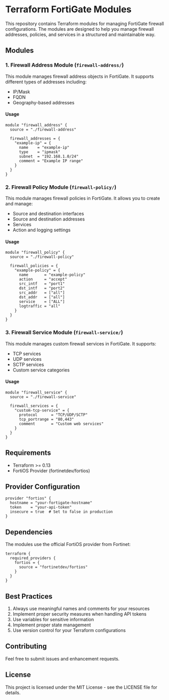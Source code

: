 # Terraform FortiGate Modules

This repository contains Terraform modules for managing FortiGate firewall configurations. The modules are designed to help you manage firewall addresses, policies, and services in a structured and maintainable way.

## Modules

### 1. Firewall Address Module (`firewall-address/`)

This module manages firewall address objects in FortiGate. It supports different types of addresses including:
- IP/Mask
- FQDN
- Geography-based addresses

#### Usage
```hcl
module "firewall_address" {
  source = "./firewall-address"

  firewall_addresses = {
    "example-ip" = {
      name    = "example-ip"
      type    = "ipmask"
      subnet  = "192.168.1.0/24"
      comment = "Example IP range"
    }
  }
}
```

### 2. Firewall Policy Module (`firewall-policy/`)

This module manages firewall policies in FortiGate. It allows you to create and manage:
- Source and destination interfaces
- Source and destination addresses
- Services
- Action and logging settings

#### Usage
```hcl
module "firewall_policy" {
  source = "./firewall-policy"

  firewall_policies = {
    "example-policy" = {
      name       = "example-policy"
      action     = "accept"
      src_intf   = "port1"
      dst_intf   = "port2"
      src_addr   = ["all"]
      dst_addr   = ["all"]
      service    = ["ALL"]
      logtraffic = "all"
    }
  }
}
```

### 3. Firewall Service Module (`firewall-service/`)

This module manages custom firewall services in FortiGate. It supports:
- TCP services
- UDP services
- SCTP services
- Custom service categories

#### Usage
```hcl
module "firewall_service" {
  source = "./firewall-service"

  firewall_services = {
    "custom-tcp-service" = {
      protocol      = "TCP/UDP/SCTP"
      tcp_portrange = "80,443"
      comment       = "Custom web services"
    }
  }
}
```

## Requirements

- Terraform >= 0.13
- FortiOS Provider (fortinetdev/fortios)

## Provider Configuration

```hcl
provider "fortios" {
  hostname = "your-fortigate-hostname"
  token    = "your-api-token"
  insecure = true  # Set to false in production
}
```

## Dependencies

The modules use the official FortiOS provider from Fortinet:
```hcl
terraform {
  required_providers {
    fortios = {
      source = "fortinetdev/fortios"
    }
  }
}
```

## Best Practices

1. Always use meaningful names and comments for your resources
2. Implement proper security measures when handling API tokens
3. Use variables for sensitive information
4. Implement proper state management
5. Use version control for your Terraform configurations

## Contributing

Feel free to submit issues and enhancement requests.

## License

This project is licensed under the MIT License - see the LICENSE file for details.
